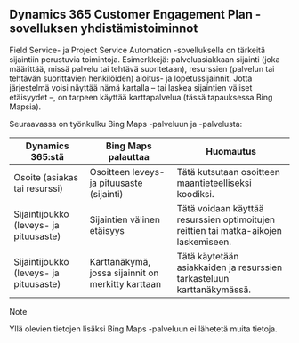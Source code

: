## <a name="mapping-functions-for-dynamics-365-customer-engagement-plan"></a>Dynamics 365 Customer Engagement Plan -sovelluksen yhdistämistoiminnot 
 Field Service- ja Project Service Automation -sovelluksella on tärkeitä sijaintiin perustuvia toimintoja. Esimerkkejä: palveluasiakkaan sijainti (joka määrittää, missä palvelu tai tehtävä suoritetaan), resurssien (palvelun tai tehtävän suorittavien henkilöiden) aloitus- ja lopetussijainnit.  Jotta järjestelmä voisi näyttää nämä kartalla – tai laskea sijaintien väliset etäisyydet –, on tarpeen käyttää karttapalvelua (tässä tapauksessa Bing Mapsia).  
  
 Seuraavassa on työnkulku Bing Maps -palveluun ja -palvelusta:  
  
|Dynamics 365:stä|Bing Maps palauttaa|Huomautus|  
|-----------------------|-----------------------|----------|  
|Osoite (asiakas tai resurssi)|Osoitteen leveys- ja pituusaste (sijainti)|Tätä kutsutaan osoitteen maantieteelliseksi koodiksi.|  
|Sijaintijoukko (leveys- ja pituusaste)|Sijaintien välinen etäisyys|Tätä voidaan käyttää resurssien optimoitujen reittien tai matka-aikojen laskemiseen.|  
|Sijaintijoukko (leveys- ja pituusaste)|Karttanäkymä, jossa sijainnit on merkitty karttaan|Tätä käytetään asiakkaiden ja resurssien tarkasteluun karttanäkymässä.|  
  
> [!NOTE]
>  Yllä olevien tietojen lisäksi Bing Maps -palveluun ei lähetetä muita tietoja.
